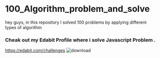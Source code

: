 # 100_Algorithm_problem_and_solve
hey guys, in this repository I solved 100 problems by applying different types of algorithm
### Cheak out my Edabit Profile where i solve Javascript Problem .
https://edabit.com/challenges
![download](https://github.com/SIFAT-AOC/100_Algorithm_problem_and_solve/assets/97013103/9a083937-67de-491f-bb70-a5e1dd53117c)
